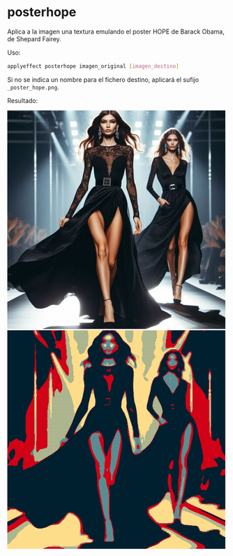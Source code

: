 # posterhope

Aplica a la imagen una textura emulando el poster HOPE de Barack Obama, de Shepard Fairey.

Uso:

``` sh
applyeffect posterhope imagen_original [imagen_destino]
```

Si no se indica un nombre para el fichero destino, aplicará el sufijo `_poster_hope.png`.

Resultado:

![imagen original](../../images/image.jpg)
![posterhope](../../images/image_poster_hope.png)
